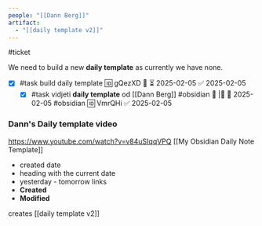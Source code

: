 ```yaml
---
people: "[[Dann Berg]]"
artifact:
  - "[[daily template v2]]"
---
```

#ticket 

We need to build a new **daily template** as currently we have none.

- [x] #task build daily template 🆔 gQezXD 🔼 ⏳ 2025-02-05 ✅ 2025-02-05
	- [x] #task vidjeti **daily template** od [[Dann Berg]] #obsidian 🔼 |🔼 📅 2025-02-05 #obsidian 🆔 VmrQHi ✅ 2025-02-05

### Dann's Daily template video
https://www.youtube.com/watch?v=v84uSIqqVPQ
[[My Obsidian Daily Note Template]]

- created date
- heading with the current date
- yesterday  - tomorrow links
- **Created**
- **Modified**

creates [[daily template v2]]